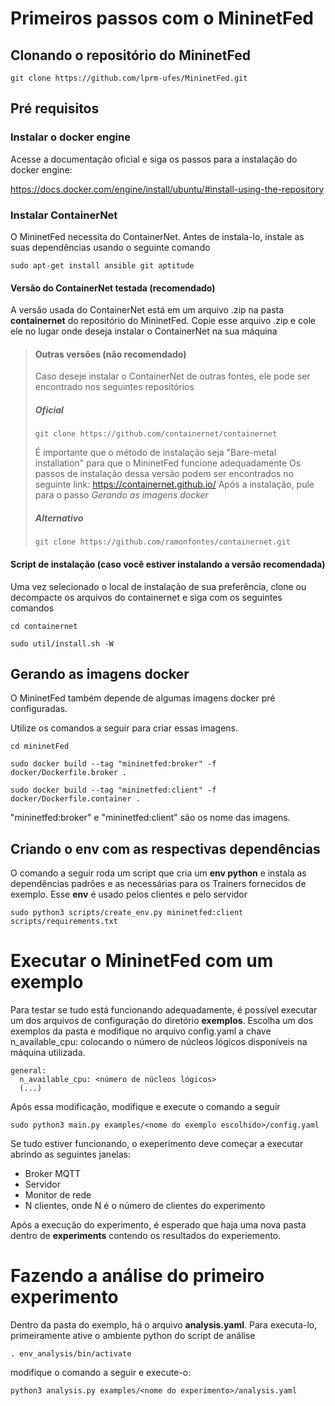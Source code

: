 # Primeiros passos com o MininetFed

## Clonando o repositório do MininetFed

```
git clone https://github.com/lprm-ufes/MininetFed.git
```

## Pré requisitos

### Instalar o docker engine

Acesse a documentação oficial e siga os passos para a instalação do docker engine:

https://docs.docker.com/engine/install/ubuntu/#install-using-the-repository


### Instalar ContainerNet

O MininetFed necessita do ContainerNet. Antes de instala-lo, instale as suas dependências usando o seguinte comando

```
sudo apt-get install ansible git aptitude
```

#### Versão do ContainerNet testada (recomendado)

A versão usada do ContainerNet está em um arquivo .zip na pasta **containernet** do repositório do MininetFed. Copie esse arquivo .zip e cole ele no lugar onde deseja instalar o ContainerNet na sua máquina

> #### Outras versões (não recomendado)
> 
> Caso deseje instalar o ContainerNet de outras fontes, ele pode ser encontrado nos seguintes repositórios
> 
> ##### Oficial
> 
> ```
> git clone https://github.com/containernet/containernet
> ```
>
> É importante que o método de instalação seja "Bare-metal installation" para que o MininetFed funcione adequadamente
> Os passos de instalação dessa versão podem ser encontrados no seguinte link: https://containernet.github.io/
> Após a instalação, pule para o passo *Gerando as imagens docker*
>
> ##### Alternativo
> 
> ```
> git clone https://github.com/ramonfontes/containernet.git
> ```

#### Script de instalação (caso você estiver instalando a versão recomendada)

Uma vez selecionado o local de instalação de sua preferência, clone ou decompacte os arquivos do containernet e siga com os seguintes comandos

```
cd containernet
```

```
sudo util/install.sh -W

```


## Gerando as imagens docker

O MininetFed também depende de algumas imagens docker pré configuradas.

Utilize os comandos a seguir para criar essas imagens.

```
cd mininetFed
```

```
sudo docker build --tag "mininetfed:broker" -f docker/Dockerfile.broker .
```

```
sudo docker build --tag "mininetfed:client" -f docker/Dockerfile.container .

```

"mininetfed:broker" e "mininetfed:client" são os nome das imagens.

## Criando o env com as respectivas dependências

O comando a seguir roda um script que cria um **env python** e instala as dependências padrões e as necessárias para os Trainers fornecidos de exemplo. Esse **env** é usado pelos clientes e pelo servidor

```
sudo python3 scripts/create_env.py mininetfed:client scripts/requirements.txt

```

# Executar o MininetFed com um exemplo

Para testar se tudo está funcionando adequadamente, é possível executar um dos arquivos de configuração do diretório **exemplos**. Escolha um dos exemplos da pasta e modifique no arquivo config.yaml a chave n_available_cpu: colocando o número de núcleos lógicos disponíveis na máquina utilizada.

```
general:
  n_available_cpu: <número de núcleos lógicos>
  (...)

```

Após essa modificação, modifique e execute o comando a seguir

```
sudo python3 main.py examples/<nome do exemplo escolhido>/config.yaml

```

Se tudo estiver funcionando, o exeperimento deve começar a executar abrindo as seguintes janelas:

* Broker MQTT
* Servidor
* Monitor de rede
* N clientes, onde N é o número de clientes do experimento

Após a execução do experimento, é esperado que haja uma nova pasta dentro de **experiments** contendo os resultados do experiemento.

# Fazendo a análise do primeiro experimento

Dentro da pasta do exemplo, há o arquivo **analysis.yaml**. Para executa-lo, primeiramente ative o ambiente python do script de análise 

```
. env_analysis/bin/activate
```
modifique o comando a seguir e execute-o:

```
python3 analysis.py examples/<nome do experimento>/analysis.yaml
```


